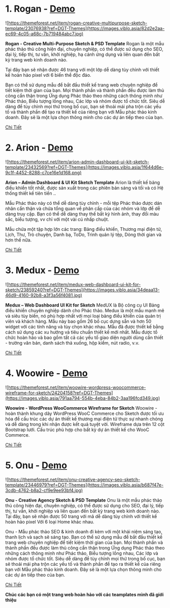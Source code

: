# 1. Rogan - [Demo](https://themeforest.net/item/rogan-creative-multipurpose-sketch-template/23076938?ref=DGT-Themes)
![https://themeforest.net/item/rogan-creative-multipurpose-sketch-template/23076938?ref=DGT-Themes](https://images.viblo.asia/82d2e2aa-ec69-4c05-a68c-7b719484abc7.jpg)

**Rogan - Creative Multi-Purpose Sketch & PSD Template** Rogan là một mẫu phác thảo thủ công hiện đại, chuyên nghiệp, có thể được sử dụng cho SEO, đại lý, tiếp thị, tư vấn, khởi nghiệp, hạ cánh ứng dụng và liên quan đến bất kỳ trang web kinh doanh nào.

Tại đây bạn sẽ nhận được 46 trang với một lớp dễ dàng tùy chỉnh với thiết kế hoàn hảo pixel với 6 biến thể độc đáo.

Bạn có thể sử dụng mẫu để bắt đầu thiết kế trang web chuyên nghiệp để tiết kiệm thời gian của bạn. Mọi thành phần và thành phần đều được làm thủ công cẩn thận trong Ứng dụng Phác thảo theo những cách thông minh như Phác thảo, Biểu tượng lồng nhau, Các lớp và nhóm được tổ chức tốt. Siêu dễ dàng để tùy chỉnh mọi thứ trong bố cục, bạn sẽ thoải mái pha trộn các yếu tố và thành phần để tạo ra thiết kế của riêng bạn với Mẫu phác thảo kinh doanh. Đây sẽ là một lựa chọn thông minh cho các dự án tiếp theo của bạn.

[Chi Tiết](https://themeforest.net/item/rogan-creative-multipurpose-sketch-template/23076938?ref=DGT-Themes)

# 2. Arion - [Demo](https://themeforest.net/item/arion-admin-dashboard-ui-kit-sketch-template/23432569?ref=DGT-Themes)
![https://themeforest.net/item/arion-admin-dashboard-ui-kit-sketch-template/23432569?ref=DGT-Themes](https://images.viblo.asia/1f644d6e-9c1f-4452-8288-c7ce16e1d168.png)

**Arion – Admin Dashboard & UI Kit Sketch Template** Arion là thiết kế bảng điều khiển tốt nhất, được sản xuất trong các phiên bản sáng và tối và có Hệ thống thiết kế tiên tiến ..

Mẫu Phác thảo này có thể dễ dàng tùy chỉnh - mỗi tệp Phác thảo được dán nhãn cẩn thận và chứa tổng quan về phân cấp của các nhóm và lớp để dễ dàng truy cập. Bạn có thể dễ dàng thay thế bất kỳ hình ảnh, thay đổi màu sắc, biểu tượng, vv chỉ với một vài cú nhấp chuột.

Mẫu chứa một tập hợp lớn các trang: Bảng điều khiển, Thương mại điện tử, Lịch, Thư, Trò chuyện, Danh bạ, ToDo, Trình quản lý tệp, Dòng thời gian và hơn thế nữa.

[Chi Tiết](https://themeforest.net/item/arion-admin-dashboard-ui-kit-sketch-template/23432569?ref=DGT-Themes)

# 3. Medux - [Demo](https://themeforest.net/item/medux-web-dashboard-ui-kit-for-sketch/23859240?ref=DGT-Themes)
![https://themeforest.net/item/medux-web-dashboard-ui-kit-for-sketch/23859240?ref=DGT-Themes](https://images.viblo.asia/34deaa13-46d9-4160-92b8-a3f3a56f4081.jpg)

**Medux – Web Dashboard UI Kit for Sketch** MedUX là Bộ công cụ UI Bảng điều khiển chuyên nghiệp dành cho Phác thảo. Medux là một mẫu mạnh mẽ và siêu tùy biến, nó phù hợp nhất với mọi loại bảng điều khiển của quản trị viên và khách hàng. Mẫu này bao gồm 26 bố cục dựng sẵn và hơn 50 widget với các tính năng và tùy chọn khác nhau. Mẫu đã được thiết kế bằng cách sử dụng các xu hướng và tiêu chuẩn thiết kế mới nhất. Mẫu được tổ chức hoàn hảo và bao gồm tất cả các yếu tố giao diện người dùng cần thiết - trường văn bản, danh sách thả xuống, hộp kiểm, nút radio, v.v.

[Chi Tiết](https://themeforest.net/item/medux-web-dashboard-ui-kit-for-sketch/23859240?ref=DGT-Themes)

# 4. Woowire - [Demo](https://themeforest.net/item/woowire-wordpress-woocommerce-wireframe-for-sketch/24204158?ref=DGT-Themes)
![https://themeforest.net/item/woowire-wordpress-woocommerce-wireframe-for-sketch/24204158?ref=DGT-Themes](https://images.viblo.asia/791aa794-554b-4eba-84b2-3aa196fcd349.jpg)

**Woowire - WordPress WooCommerce Wireframe for Sketch**  Woowire - hoàn thành khung dây WordPress WooC Commerce cho Sketch được tối ưu hóa để cấu trúc các dự án thiết kế thương mại điện tử thực sự nhanh chóng và dễ dàng trong khi nhận được kết quả tuyệt vời. Wireframe dựa trên 12 cột Bootstrap lưới. Cấu trúc phù hợp cho bất kỳ dự án thiết kế cho WooC Commerce.

[Chi Tiết](https://themeforest.net/item/woowire-wordpress-woocommerce-wireframe-for-sketch/24204158?ref=DGT-Themes)

# 5. Onu - [Demo](https://themeforest.net/item/onu-creative-agency-seo-sketch-template/23446979?ref=DGT-Themes)
![https://themeforest.net/item/onu-creative-agency-seo-sketch-template/23446979?ref=DGT-Themes](https://images.viblo.asia/b687f47e-3cdb-4762-b8a2-cf9e9ee93bf4.jpg)

**Onu - Creative Agency Sketch & PSD Template** Onu là một mẫu phác thảo thủ công hiện đại, chuyên nghiệp, có thể được sử dụng cho SEO, đại lý, tiếp thị, tư vấn, khởi nghiệp và liên quan đến bất kỳ trang web kinh doanh nào. Tại đây, bạn sẽ nhận được 50 trang với mã dễ dàng tùy chỉnh với thiết kế hoàn hảo pixel Với 6 loại Home khác nhau.

Onu - Mẫu phác thảo SEO & kinh doanh đi kèm với một khái niệm sáng tạo, thanh lịch và sạch sẽ sáng tạo. Bạn có thể sử dụng mẫu để bắt đầu thiết kế trang web chuyên nghiệp để tiết kiệm thời gian của bạn. Mọi thành phần và thành phần đều được làm thủ công cẩn thận trong Ứng dụng Phác thảo theo những cách thông minh như Phác thảo, Biểu tượng lồng nhau, Các lớp và nhóm được tổ chức tốt. Siêu dễ dàng để tùy chỉnh mọi thứ trong bố cục, bạn sẽ thoải mái pha trộn các yếu tố và thành phần để tạo ra thiết kế của riêng bạn với Mẫu phác thảo kinh doanh. Đây sẽ là một lựa chọn thông minh cho các dự án tiếp theo của bạn.

[Chi Tiết](https://themeforest.net/item/onu-creative-agency-seo-sketch-template/23446979?ref=DGT-Themes)

**Chúc các bạn có một trang web hoàn hảo với các teamplates mình đã giới thiệu**